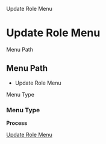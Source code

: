 
Update Role Menu
# Update Role Menu



Menu Path
## Menu Path



- Update Role Menu

Menu Type
### Menu Type

**Process**


[Update Role Menu](functional-guide/process/process-u_rolemenu_update.md)